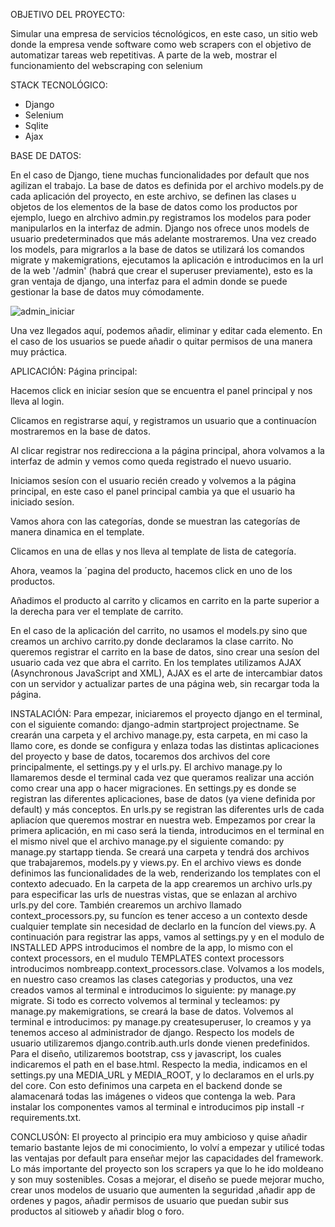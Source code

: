 OBJETIVO DEL PROYECTO:

Simular una empresa de servicios técnológicos, en este caso, un sitio web donde la empresa vende software como web scrapers con el objetivo de automatizar tareas web repetitivas.
A parte de la web, mostrar el funcionamiento del webscraping con selenium

STACK TECNOLÓGICO:
- Django
- Selenium
- Sqlite
- Ajax

BASE DE DATOS:

En el caso de Django, tiene muchas funcionalidades por default que nos agilizan el trabajo. La base de datos es definida por el archivo models.py de cada aplicación del proyecto, 
en este archivo, se definen las clases u objetos de los elementos de la base de datos como los productos por ejemplo, luego en alrchivo admin.py registramos los modelos para poder manipularlos en la interfaz de admin.
Django nos ofrece unos models de usuario predeterminados que más adelante mostraremos. Una vez creado los models, para migrarlos a la base de datos se utilizará los comandos migrate y makemigrations, ejecutamos la aplicación e introducimos en la url de la web '/admin' (habrá que crear el superuser previamente),
esto es la gran ventaja de django, una interfaz para el admin donde se puede gestionar la base de datos muy cómodamente.
 
![admin_iniciar]()

Una vez llegados aquí, podemos añadir, eliminar y editar cada elemento. En el caso de los usuarios se puede añadir o quitar permisos de una manera muy práctica.

APLICACIÓN:
Página principal:
 
 
Hacemos click en iniciar sesíon que se encuentra el panel principal y nos lleva al login.
 
Clicamos en registrarse aquí, y registramos un usuario que a continuacíon mostraremos en la base de datos.
 
Al clicar registrar nos redirecciona a la página principal, ahora volvamos a la interfaz de admin y vemos como queda registrado el nuevo usuario.
 
Iniciamos sesíon con el usuario recién creado y volvemos a la página principal, en este caso el panel principal cambia ya que el usuario ha iniciado sesíon.
 
Vamos ahora con las categorías, donde se muestran las categorías de manera dinamica en el template.
 
Clicamos en una de ellas y nos lleva al template de lista de categoría.
 
Ahora, veamos la ´pagina del producto, hacemos click en uno de los productos.
 

Añadimos el producto al carrito y clicamos en carrito en la parte superior a la derecha para ver el template de carrito.
 
En el caso de la aplicación del carrito, no usamos el models.py sino que creamos un archivo carrito.py donde declaramos la clase carrito. No queremos registrar el carrito en la base de datos, sino crear una sesíon del usuario cada vez que abra el carrito. En los templates utilizamos AJAX (Asynchronous JavaScript and XML), AJAX es el arte de intercambiar datos con un servidor y actualizar partes de una página web, sin recargar toda la página.

INSTALACIÓN:
Para empezar, iniciaremos el proyecto django en el terminal, con el siguiente comando: django-admin startproject projectname.
Se crearán una carpeta y  el archivo manage.py, esta carpeta, en mi caso la llamo core, es donde se configura y enlaza todas las distintas aplicaciones del proyecto y base de datos, tocaremos dos archivos del core principalmente, el settings.py y el urls.py. El archivo manage.py lo llamaremos desde el terminal cada vez que queramos realizar una acción como crear una app o hacer migraciones.
En settings.py es donde se registran las diferentes aplicaciones, base de datos (ya viene definida por default) y más conceptos. En urls.py se registran las diferentes urls de cada apliacíon que queremos mostrar en nuestra web.
Empezamos por crear la primera aplicación, en mi caso será la tienda, introducimos en el terminal en el mismo nivel que el archivo manage.py el siguiente comando: py manage.py startapp tienda.
Se creará una carpeta y tendrá dos archivos que trabajaremos, models.py y views.py. En el archivo views es donde definimos las funcionalidades de la web, renderizando los templates con el contexto adecuado.
En la carpeta de la app crearemos un archivo urls.py para especificar las urls de nuestras vistas, que se enlazan al archivo urls.py del core.
También crearemos un archivo llamado context_processors.py, su funcíon es tener acceso a un contexto desde cualquier template sin necesidad de declarlo en la funcíon del views.py.
A continuación para registrar las apps, vamos al settings.py y en el modulo de INSTALLED APPS introducimos el nombre de la app, lo mismo con el context processors, en el mudulo TEMPLATES context processors introducimos nombreapp.context­­_processors.clase.
Volvamos a los models, en nuestro caso creamos las clases categorias y productos, una vez creados vamos al terminal e introducimos lo siguiente: py manage.py migrate. Si todo es correcto volvemos al terminal y tecleamos: py manage.py makemigrations, se creará la base de datos. Volvemos al terminal e introducimos: py manage.py createsuperuser, lo creamos y ya tenemos acceso al administrador de django.
Respecto los models de usuario utilizaremos django.contrib.auth.urls donde vienen predefinidos.
Para el diseño, utilizaremos bootstrap, css y javascript, los cuales indicaremos el path en el base.html. 
Respecto la media, indicamos en el settings.py una MEDIA_URL y MEDIA_ROOT, y lo declaramos en el urls.py del core. Con esto definimos una carpeta en el backend donde se alamacenará todas las imágenes o videos que contenga la web.
Para instalar los componentes vamos al terminal e introducimos pip install -r requirements.txt.

CONCLUSÓN:
El proyecto al principio era muy ambicioso y quise añadir temario bastante lejos de mi conocimiento, lo volví a empezar y utilicé todas las ventajas por default para enseñar mejor las capacidades del framework. Lo más importante del proyecto son los scrapers ya que lo he ido moldeano y son muy sostenibles.
Cosas a mejorar, el diseño se puede mejorar mucho, crear unos modelos de usuario que aumenten la seguridad ,añadir app de ordenes y pagos, añadir permisos de usuario que puedan subir sus productos al sitioweb y añadir blog o foro.

 
